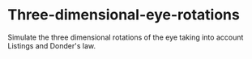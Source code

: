 # Three-dimensional-eye-rotations
Simulate the three dimensional rotations of the eye taking into account Listings and Donder's law.
